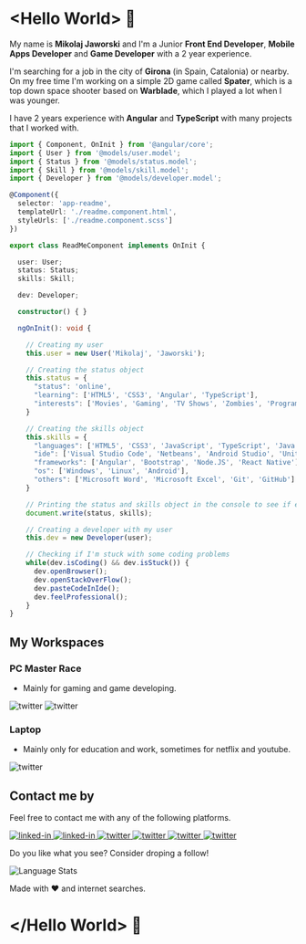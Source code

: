 ﻿
# \<Hello World> 👋

My name is **Mikolaj Jaworski** and I'm a Junior **Front End Developer**, **Mobile Apps Developer** and **Game Developer** with a 2 year experience.

I'm searching for a job in the city of **Girona** (in Spain, Catalonia) or nearby.
On my free time I'm working on a simple 2D game called **Spater**, which is a top down space shooter based on **Warblade**, which I played a lot when I was younger.

I have 2 years experience with **Angular** and **TypeScript** with many projects that I worked with.

```typescript
import { Component, OnInit } from '@angular/core';
import { User } from '@models/user.model';
import { Status } from '@models/status.model';
import { Skill } from '@models/skill.model';
import { Developer } from '@models/developer.model';

@Component({
  selector: 'app-readme',
  templateUrl: './readme.component.html',
  styleUrls: ['./readme.component.scss']
})

export class ReadMeComponent implements OnInit {

  user: User;
  status: Status;
  skills: Skill;

  dev: Developer;

  constructor() { }

  ngOnInit(): void {

    // Creating my user
    this.user = new User('Mikolaj', 'Jaworski');

    // Creating the status object
    this.status = {
      "status": 'online',
      "learning": ['HTML5', 'CSS3', 'Angular', 'TypeScript'],
      "interests": ['Movies', 'Gaming', 'TV Shows', 'Zombies', 'Programming', 'Learning']
    }

    // Creating the skills object
    this.skills = {
      "languages": ['HTML5', 'CSS3', 'JavaScript', 'TypeScript', 'Java', 'C#', 'JSON', 'MySQL'],
      "ide": ['Visual Studio Code', 'Netbeans', 'Android Studio', 'Unity', 'Unreal Engine'],
      "frameworks": ['Angular', 'Bootstrap', 'Node.JS', 'React Native'],
      "os": ['Windows', 'Linux', 'Android'],
      "others": ['Microsoft Word', 'Microsoft Excel', 'Git', 'GitHub']
    }

    // Printing the status and skills object in the console to see if everythink is okay
    document.write(status, skills);

    // Creating a developer with my user
    this.dev = new Developer(user);

    // Checking if I'm stuck with some coding problems
    while(dev.isCoding() && dev.isStuck()) {
      dev.openBrowser();
      dev.openStackOverFlow();
      dev.pasteCodeInIde();
      dev.feelProfessional();
    }
}
```

## My Workspaces

### PC Master Race

- Mainly for gaming and game developing.

<img alt="twitter" src="https://img.shields.io/badge/AMD-Radeon_RX_5700_XT-ED1C24?style=for-the-badge&logo=amd&logoColor=white" />
<img alt="twitter" src="https://img.shields.io/badge/AMD-Ryzen_7_3800X-ED1C24?style=for-the-badge&logo=amd&logoColor=white" />

### Laptop

- Mainly only for education and work, sometimes for netflix and youtube.

<img alt="twitter" src="https://img.shields.io/badge/Windows-MSI_Prestige_15_A10SC-0078D6?style=for-the-badge&logo=windows&logoColor=white" />

## Contact me by

Feel free to contact me with any of the following platforms.

<a href="mailto:jaworski.miki98@gmail.com" >
<img alt="linked-in" src="https://img.shields.io/badge/Gmail-D14836?style=for-the-badge&logo=gmail&logoColor=white" />
</a>
<a href="https://www.linkedin.com/in/mikolaj-jaworski-developer/" >
<img alt="linked-in" src="https://img.shields.io/badge/linkedin-%230077B5.svg?&style=for-the-badge&logo=linkedin&logoColor=white" />
</a>
<a href="https://twitter.com/miki_jaworski" >
<img alt="twitter" src="https://img.shields.io/badge/twitter-%231DA1F2.svg?&style=for-the-badge&logo=twitter&logoColor=white" />
</a>
<a href="https://steamcommunity.com/id/xdemorn/" >
<img alt="twitter" src="https://img.shields.io/badge/Steam-000000?style=for-the-badge&logo=steam&logoColor=white" />
</a>
<a href="https://xdemorn.itch.io/" >
<img alt="twitter" src="https://img.shields.io/badge/Itch.io-FA5C5C?style=for-the-badge&logo=itch.io&logoColor=white" />
</a>
<a href="https://dev.to/xdemorn" >
<img alt="twitter" src="https://img.shields.io/badge/dev.to-0A0A0A?style=for-the-badge&logo=dev.to&logoColor=white" />
</a>

Do you like what you see? Consider droping a follow!

<img alt="Language Stats" src="https://img.shields.io/github/followers/xdemorn.svg?style=social&label=Follow&maxAge=2592000" />

Made with ❤️ and internet searches.

# \</Hello World> 👋
